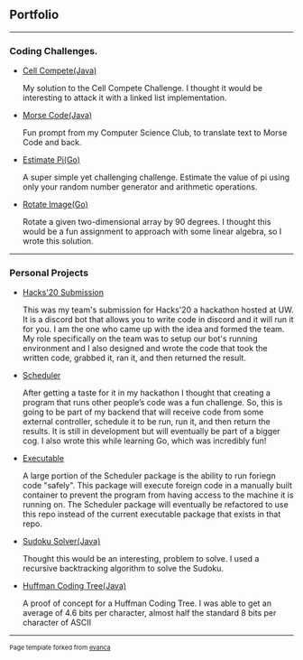## Portfolio

---

### Coding Challenges.

- [Cell Compete(Java)](https://github.com/lkelly93/CellCompete)

  My solution to the Cell Compete Challenge. I thought it would be interesting to attack it with a linked list implementation.
- [Morse Code(Java)](https://github.com/lkelly93/MorseCode)

  Fun prompt from my Computer Science Club, to translate text to Morse Code and back.
- [Estimate Pi(Go)](https://github.com/lkelly93/estimate-pi)

  A super simple yet challenging challenge. Estimate the value of pi using only your random number generator and arithmetic operations. 
- [Rotate Image(Go)](https://github.com/lkelly93/rotateimage)

  Rotate a given two-dimensional array by 90 degrees. I thought this would be a fun assignment to approach  with some linear algebra, so I wrote this solution.

---

### Personal Projects
- [Hacks'20 Submission](https://github.com/imranmaj/hack-20-discord-bot)

  This was my team's submission for Hacks'20 a hackathon hosted at UW.  It is a discord bot that allows you to write code in discord and it will run it for you. I am the one who came up with the idea and formed the team. My role specifically on the team was to setup our bot's running environment and I also designed and wrote the code that took the written code, grabbed it, ran it, and then returned the result.
  
- [Scheduler](https://github.com/lkelly93/scheduler)
 
  After getting a taste for it in my hackathon I thought that creating a program that runs other people’s code was a fun challenge. So, this is going to be part of my backend that will receive code from some external controller, schedule it to be run, run it, and then return the results. It is still in development but will eventually be part of a bigger cog. I also wrote this while learning Go, which was incredibly fun!
  
- [Executable](https://github.com/lkelly93/executable)
  
  A large portion of the Scheduler package is the ability to run foriegn code "safely". This package will execute foreign code in a manually built container to prevent the program from having access to the machine it is running on. The Scheduler package will eventually be refactored to use this repo instead of the current executable package that exists in that repo.
  
- [Sudoku Solver(Java)](https://github.com/lkelly93/Sudoku-Solver)

  Thought this would be an interesting, problem to solve. I used a recursive backtracking algorithm to solve the Sudoku.
- [Huffman Coding Tree(Java)](https://github.com/lkelly93/HuffmanCoding)

  A proof of concept for a Huffman Coding Tree. I was able to get an average of 4.6 bits per character, almost half the standard 8 bits per character of ASCII
  
---
<p style="font-size:11px">Page template forked from <a href="https://github.com/evanca/quick-portfolio">evanca</a></p>
<!-- Remove above link if you don't want to attibute -->
